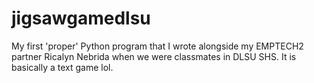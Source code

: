 # jigsawgamedlsu
My first 'proper' Python program that I wrote alongside my EMPTECH2 partner Ricalyn Nebrida when we were classmates in DLSU SHS. It is basically a text game lol.
